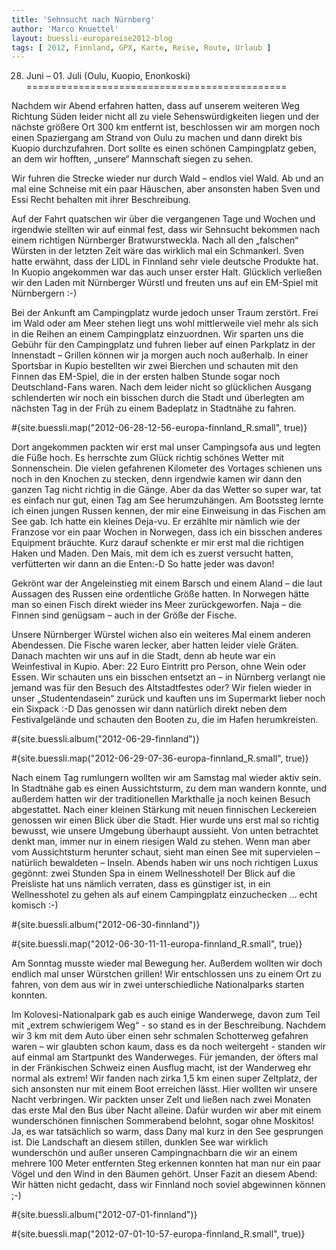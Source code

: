 ```yaml
---
title: 'Sehnsucht nach Nürnberg'
author: 'Marco Knuettel'
layout: buessli-europareise2012-blog
tags: [ 2012, Finnland, GPX, Karte, Reise, Route, Urlaub ]
---
```

28. Juni – 01. Juli (Oulu, Kuopio, Enonkoski)
=============================================

Nachdem wir Abend erfahren hatten, dass auf unserem weiteren Weg Richtung Süden leider nicht all zu viele 
Sehenswürdigkeiten liegen und der nächste größere Ort 300 km entfernt ist, beschlossen wir am morgen noch 
einen Spaziergang am Strand von Oulu zu machen und dann direkt bis Kuopio durchzufahren. Dort sollte es 
einen schönen Campingplatz geben, an dem wir hofften, „unsere“ Mannschaft siegen zu sehen.

Wir fuhren die Strecke wieder nur durch Wald – endlos viel Wald. Ab und an mal eine Schneise mit ein paar 
Häuschen, aber ansonsten haben Sven und Essi Recht behalten mit ihrer Beschreibung.

Auf der Fahrt quatschen wir über die vergangenen Tage und Wochen und irgendwie stellten wir auf einmal 
fest, dass wir Sehnsucht bekommen nach einem richtigen Nürnberger Bratwurstweckla. Nach all den „falschen“ 
Würsten in der letzten Zeit wäre das wirklich mal ein Schmankerl. Sven hatte erwähnt, dass der LIDL in 
Finnland sehr viele deutsche Produkte hat. In Kuopio angekommen war das auch unser erster Halt. Glücklich 
verließen wir den Laden mit Nürnberger Würstl und freuten uns auf ein EM-Spiel mit Nürnbergern :-)

Bei der Ankunft am Campingplatz wurde jedoch unser Traum zerstört. Frei im Wald oder am Meer stehen liegt 
uns wohl mittlerweile viel mehr als sich in die Reihen an einem Campingplatz einzuordnen. Wir sparten uns 
die Gebühr für den Campingplatz und fuhren lieber auf einen Parkplatz in der Innenstadt – Grillen können 
wir ja morgen auch noch außerhalb. In einer Sportsbar in Kupio bestellten wir zwei Bierchen und schauten 
mit den Finnen das EM-Spiel, die in der ersten halben Stunde sogar noch Deutschland-Fans waren. Nach dem 
leider nicht so glücklichen Ausgang schlenderten wir noch ein bisschen durch die Stadt und überlegten am 
nächsten Tag in der Früh zu einem Badeplatz in Stadtnähe zu fahren.

#{site.buessli.map("2012-06-28-12-56-europa-finnland_R.small", true)}

Dort angekommen packten wir erst mal unser Campingsofa aus und legten die Füße hoch. Es herrschte zum Glück 
richtig schönes Wetter mit Sonnenschein. Die vielen gefahrenen Kilometer des Vortages schienen uns noch in 
den Knochen zu stecken, denn irgendwie kamen wir dann den ganzen Tag nicht richtig in die Gänge. Aber da das 
Wetter so super war, tat es einfach nur gut, einen Tag am See herumzuhängen. Am Bootssteg lernte ich einen 
jungen Russen kennen, der mir eine Einweisung in das Fischen am See gab. Ich hatte ein kleines Deja-vu. Er 
erzählte mir nämlich wie der Franzose vor ein paar Wochen in Norwegen, dass ich ein bisschen anderes Equipment 
bräuchte. Kurz darauf schenkte er mir erst mal die richtigen Haken und Maden. Den Mais, mit dem ich es zuerst 
versucht hatten, verfütterten wir dann an die Enten:-D So hatte jeder was davon!

Gekrönt war der Angeleinstieg mit einem Barsch und einem Aland – die laut Aussagen des Russen eine ordentliche 
Größe hatten. In Norwegen hätte man so einen Fisch direkt wieder ins Meer zurückgeworfen. Naja – die Finnen 
sind genügsam – auch in der Größe der Fische.

Unsere Nürnberger Würstel wichen also ein weiteres Mal einem anderen Abendessen. Die Fische waren lecker, 
aber hatten leider viele Gräten. Danach machten wir uns auf in die Stadt, denn ab heute war ein Weinfestival 
in Kupio. Aber: 22 Euro Eintritt pro Person, ohne Wein oder Essen. Wir schauten uns ein bisschen entsetzt 
an – in Nürnberg verlangt nie jemand was für den Besuch des Altstadtfestes oder? Wir fielen wieder in unser 
„Studentendasein“ zurück und kauften uns im Supermarkt lieber noch ein Sixpack :-D Das genossen wir dann 
natürlich direkt neben dem Festivalgelände und schauten den Booten zu, die im Hafen herumkreisten.

#{site.buessli.album("2012-06-29-finnland")}

#{site.buessli.map("2012-06-29-07-36-europa-finnland_R.small", true)}

Nach einem Tag rumlungern wollten wir am Samstag mal wieder aktiv sein. In Stadtnähe gab es einen Aussichtsturm, 
zu dem man wandern konnte, und außerdem hatten wir der traditionellen Markthalle ja noch keinen Besuch abgestattet. 
Nach einer kleinen Stärkung mit neuen finnischen Leckereien genossen wir einen Blick über die Stadt. Hier wurde 
uns erst mal so richtig bewusst, wie unsere Umgebung überhaupt aussieht. Von unten betrachtet denkt man, immer 
nur in einem riesigen Wald zu stehen. Wenn man aber vom Aussichtsturm herunter schaut, sieht man einen See mit 
supervielen – natürlich bewaldeten – Inseln. Abends haben wir uns noch richtigen Luxus gegönnt: zwei Stunden 
Spa in einem Wellnesshotel! Der Blick auf die Preisliste hat uns nämlich verraten, dass es günstiger ist, in 
ein Wellnesshotel zu gehen als auf einem Campingplatz einzuchecken ... echt komisch :-)

#{site.buessli.album("2012-06-30-finnland")}

#{site.buessli.map("2012-06-30-11-11-europa-finnland_R.small", true)}

Am Sonntag musste wieder mal Bewegung her. Außerdem wollten wir doch endlich mal unser Würstchen grillen! Wir 
entschlossen uns zu einem Ort zu fahren, von dem aus wir in zwei unterschiedliche Nationalparks starten konnten.

Im Kolovesi-Nationalpark gab es auch einige Wanderwege, davon zum Teil mit „extrem schwierigem Weg“ - so stand 
es in der Beschreibung. Nachdem wir 3 km mit dem Auto über einen sehr schmalen Schotterweg gefahren waren – wir 
glaubten schon kaum, dass es da noch weitergeht - standen wir auf einmal am Startpunkt des Wanderweges. Für 
jemanden, der öfters mal in der Fränkischen Schweiz einen Ausflug macht, ist der Wanderweg ehr normal als extrem! 
Wir fanden nach zirka 1,5 km einen super Zeltplatz, der sich ansonsten nur mit einem Boot erreichen lässt. Hier 
wollten wir unsere Nacht verbringen. Wir packten unser Zelt und ließen nach zwei Monaten das erste Mal den Bus 
über Nacht alleine. Dafür wurden wir aber mit einem wunderschönen finnischen Sommerabend belohnt, sogar ohne 
Moskitos! Ja, es war tatsächlich so warm, dass Dany mal kurz in den See gesprungen ist. Die Landschaft an diesem 
stillen, dunklen See war wirklich wunderschön und außer unseren Campingnachbarn die wir an einem mehrere 100 Meter 
entfernten Steg erkennen konnten hat man nur ein paar Vögel und den Wind in den Bäumen gehört. Unser Fazit an diesem 
Abend: Wir hätten nicht gedacht, dass wir Finnland noch soviel abgewinnen können ;-)

#{site.buessli.album("2012-07-01-finnland")}

#{site.buessli.map("2012-07-01-10-57-europa-finnland_R.small", true)}
